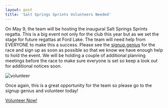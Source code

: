 ```yaml
---
layout: post  
title: 'Salt Springs Sprints Volunteers Needed'
---
```

On May 9, the team will be hosting the inaugural Salt Springs Sprints regatta.
This is a big event not only for the club this year but as we set the stage for
future regattas at Ford Lake. The team will need help from EVERYONE to make this
a success. Please see the [signup
genius](http://www.signupgenius.com/go/20f0a4dafab2ba2f49-salt) for the race and
sign up as soon as possible so that we know we have enough help to hold the
event. We will be holding a couple of additional planning meetings before the
race to make sure everyone is set so keep a look out for additional notices
soon.

![volunteer](http://i.imgur.com/lKGdHiy.jpg)

Once again, this is a great opportunity for the team so please go to the signup
genius and volunteer today!

[Volunteer Now!](<http://www.signupgenius.com/go/20f0a4dafab2ba2f49-salt>) 
